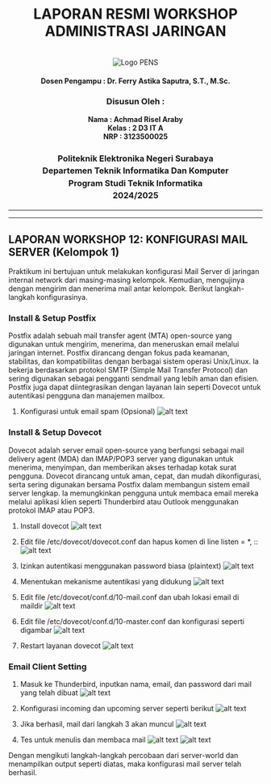 <div align="center">
  <h1 style="text-align: center;font-weight: bold">LAPORAN RESMI WORKSHOP<br>ADMINISTRASI JARINGAN</h1>
</div>
<br />
<div align="center">
  <img src="https://upload.wikimedia.org/wikipedia/id/4/44/Logo_PENS.png" alt="Logo PENS">
  <h4 style="text-align: center;">Dosen Pengampu : Dr. Ferry Astika Saputra, S.T., M.Sc.</h4>
  <h3 style="text-align: center;">Disusun Oleh : </h3>
  <p style="text-align: center;">
    <strong>Nama : Achmad Risel Araby</strong><br>
    <strong>Kelas : 2 D3 IT A</strong><br>
    <strong>NRP : 3123500025</strong>
  </p>

<h3 style="text-align: center;line-height: 1.5">Politeknik Elektronika Negeri Surabaya<br>Departemen Teknik Informatika Dan Komputer<br>Program Studi Teknik Informatika<br>2024/2025</h3>
  <hr><hr>
</div>

## LAPORAN WORKSHOP 12: KONFIGURASI MAIL SERVER (Kelompok 1)

Praktikum ini bertujuan untuk melakukan konfigurasi Mail Server di jaringan internal network dari masing-masing kelompok. Kemudian, mengujinya dengan mengirim dan menerima mail antar kelompok. Berikut langkah-langkah konfigurasinya.

### Install & Setup Postfix

Postfix adalah sebuah mail transfer agent (MTA) open-source yang digunakan untuk mengirim, menerima, dan meneruskan email melalui jaringan internet. Postfix dirancang dengan fokus pada keamanan, stabilitas, dan kompatibilitas dengan berbagai sistem operasi Unix/Linux. Ia bekerja berdasarkan protokol SMTP (Simple Mail Transfer Protocol) dan sering digunakan sebagai pengganti sendmail yang lebih aman dan efisien. Postfix juga dapat diintegrasikan dengan layanan lain seperti Dovecot untuk autentikasi pengguna dan manajemen mailbox.

1. Konfigurasi untuk email spam (Opsional)
    ![alt text](images/1.1.png)

### Install & Setup Dovecot

Dovecot adalah server email open-source yang berfungsi sebagai mail delivery agent (MDA) dan IMAP/POP3 server yang digunakan untuk menerima, menyimpan, dan memberikan akses terhadap kotak surat pengguna. Dovecot dirancang untuk aman, cepat, dan mudah dikonfigurasi, serta sering digunakan bersama Postfix dalam membangun sistem email server lengkap. Ia memungkinkan pengguna untuk membaca email mereka melalui aplikasi klien seperti Thunderbird atau Outlook menggunakan protokol IMAP atau POP3.

1. Install dovecot
![alt text](images/2.1.png)

2. Edit file /etc/dovecot/dovecot.conf dan hapus komen di line listen = *, ::
![alt text](images/2.2.png)

3. Izinkan autentikasi menggunakan password biasa (plaintext)
![alt text](images/2.3.png)

4. Menentukan mekanisme autentikasi yang didukung
![alt text](images/2.4.png)

5. Edit file /etc/dovecot/conf.d/10-mail.conf dan ubah lokasi email di maildir
![alt text](images/2.5.png)

6. Edit file /etc/dovecot/conf.d/10-master.conf dan konfigurasi seperti digambar
![alt text](images/2.6.png)

7. Restart layanan dovecot
![alt text](images/2.7.png)

### Email Client Setting

1. Masuk ke Thunderbird, inputkan nama, email, dan password dari mail yang telah dibuat
![alt text](images/4.1.png)

2. Konfigurasi incoming dan upcoming server seperti berikut
![alt text](images/4.2.png)

3. Jika berhasil, mail dari langkah 3 akan muncul
![alt text](images/4.3.png)

4. Tes untuk menulis dan membaca mail
![alt text](images/4.4.png)
![alt text](images/4.5.png)

Dengan mengikuti langkah-langkah percobaan dari server-world dan menampilkan output seperti diatas, maka konfigurasi mail server telah berhasil.